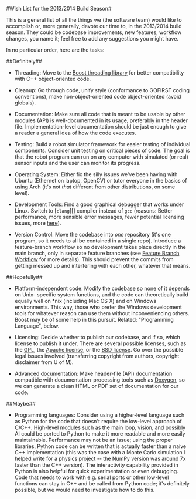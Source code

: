 #Wish List for the 2013/2014 Build Season#

This is a general list of all the things we (the software team) would like to
accomplish or, more generally, devote our time to, in the 2013/2014 build
season. They could be codebase improvements, new features, workflow changes,
you name it; feel free to add any suggestions you might have.

In no particular order, here are the tasks:

##Definitely##
* Threading: Move to the [Boost threading library][boost-threads] for better
  compatibility with C++ object-oriented code.

* Cleanup: Go through code, unify style (conformance to GOFIRST coding
  conventions), make non-object-oriented code object-oriented (avoid globals).

* Documentation: Make sure all code that is meant to be usable by other modules
  (API) is well-documented in its usage, preferably in the header file.
  Implementation-level documentation should be just enough to give a reader
  a general idea of how the code executes.

* Testing: Build a robot simulator framework for easier testing of individual
  components. Consider unit testing on critical pieces of code. The goal is
  that the robot program can run on any computer with simulated (or real)
  sensor inputs and the user can monitor its progress.

* Operating System: Either fix the silly issues we've been having with Ubuntu
  (Ethernet on laptop, OpenCV) or tutor everyone in the basics of using Arch
  (it's not _that_ different from other distributions, on some level).

* Development Tools: Find a good graphical debugger that works under Linux.
  Switch to [`clang`][] compiler instead of `gcc` (reasons: Better
  performance, more sensible error messages, fewer potential licensing issues,
  more [here][clang-comp]).

* Version Control: Move the codebase into _one_ repository (it's one program,
  so it needs to all be contained in a single repo). Introduce a feature-branch
  workflow so no development takes place directly in the main branch, only in
  separate feature branches (see [Feature Branch Workflow][fbranch] for more
  details). This should prevent the commits from getting messed up and
  interfering with each other, whatever that means.

##Hopefully##
* Platform-independent code: Modify the codebase so none of it depends on Unix-
  specific system functions, and the code can theoretically build equally well
  on \*nix (including Mac OS X) and on Windows environments. This way, those
  who prefer the Windows development tools for whatever reason can use them
  without inconveniencing others. Boost may be of some help in this pursuit.
  Related: "Programming Language", below.

* Licensing: Decide whether to publish our codebase, and if so, which license
  to publish it under. There are several possible licenses, such as the
  [GPL][], the [Apache license][apache], or the [BSD license][bsd]. Go over
  the possible legal issues involved (transferring copyright from authors,
  copyright disclaimer from U of M).

* Advanced documentation: Make header-file (API) documentation compatible with
  documentation-processing tools such as [Doxygen][], so we can generate a clean
  HTML or PDF set of documentation for our code.

##Maybe##
* Programming languages: Consider using a higher-level language such as Python
  for the code that doesn't require the low-level approach of C/C++. High-level
  modules such as the main loop, vision, and possibly AI could be ported to
  Python to make it more readable and more easily maintainable. Performance may
  not be an issue; using the proper libraries, Python code can be written that
  is actually faster than a naive C++ implementation (this was the case with a
  Monte Carlo simulation I helped write for a physics project -- the NumPy
  version was around 7x faster than the C++ version). The interactivity
  capability provided in Python is also helpful for quick experimentation
  or even debugging. Code that needs to work with e.g. serial ports or other
  low-level functions can stay in C++ and be called from Python code; it's
  definitely possible, but we would need to investigate how to do this.

[boost-threads]: http://www.boost.org/doc/libs/1_53_0/doc/html/thread.html
[clang]: http://clang.llvm.org/index.html
[clang-comp]: http://clang.llvm.org/comparison.html
[fbranch]: http://www.atlassian.com/git/workflows#!workflow-feature-branch
[GPL]: http://www.gnu.org/licenses/gpl.html
[apache]: http://apache.org/licenses/
[bsd]: http://directory.fsf.org/wiki/License:BSD_3Clause
[Doxygen]: http://www.stack.nl/~dimitri/doxygen/
